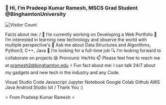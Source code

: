 
  ### 👋 Hi, I’m Pradeep Kumar Ramesh, MSCS Grad Student @BinghamtonUniversity 
  
 

 ![Visitor Count](https://profile-counter.glitch.me/PradeepKumarRamesh/count.svg)




Facts about me:
/
🔭 I’m currently working on Developing a Web Portfolio
👀 I’m interested in learning new technology and observe the world with multiple perspective's
💬 Ask me about Data Structures and Algorithms, Python3, C++, Java
💞️ I’m looking for a full-time job
🔍 I’m looking forward to collaborate on projects
😄 Pronouns: He/His
📫 Please feel free to reach me at pramesh2@binghamton.edu
⚡ Fun fact about me: I can talk 24/7 about my gadgets and new tech in the industry and any Code.

Visual Studio Code
Javascript
Jupyter Notebook
Google Colab
Github
AWS
Java
Android Studio
Iot
/
Thank You :)

⭐️ From Pradeep Kumar Ramesh ⭐️
